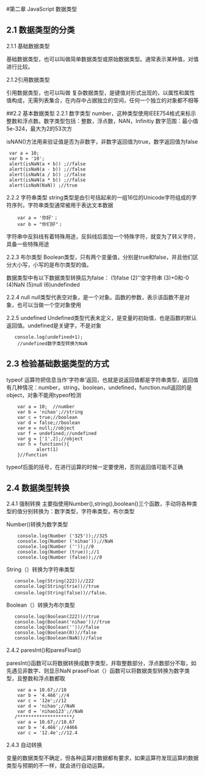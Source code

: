 #第二章 JavaScript 数据类型
## 2.1 数据类型的分类
2.1.1 基础数据类型
 
基础数据类型，也可以叫做简单数据类型或原始数据类型。通常表示某种值，对值进行比较。

2.1.2引用数据类型

引用数据类型，也可以叫做 复杂数据类型，是键值对形式出现的，以属性和属性值构成，无需列表集合，在内存中占据独立的空间，任何一个独立的对象都不相等

##2.2 基本数据类型
2.2.1 数字类型
 number，这种类型使用IEEE754格式来标示整数和浮点数。数字类型包括：整数，浮点数，NAN，Infinitiy
数字范围：最小值5e-324，最大为2的53次方

isNAN()方法用来验证值是否为非数字，非数字返回值为true，数字返回值为false

     var a = 10;
     var b = '10';
     alert(isNaN(a + b)) ;//false
     alert(isNaN(a - b)) ;//false
     alert(isNaN(a / b)) ;//false
     alert(isNaN(a * b)) ;//false
     alert(isNaN(NaN)) ;//true

2.2.2 字符串类型
string类型是由引号括起来的一组16位的Unicode字符组成的字符序列，字符串类型通常被用于表达文本数据

        var a = '你好'；
        var b = "你们好"；

字符串中反斜线有着特殊用途，反斜线后面加一个特殊字符，就变为了转义字符，具备一些特殊用途

2.2.3 布尔类型
Boolean类型，只有两个变量值，分别是true和false，并且他们区分大小写，小写的是布尔类型的值。

数据类型中有以下数据类型转换后为false：
(1)false
(2)''空字符串
(3)+0和-0
(4)NaN
(5)null
(6)undefinded

2.2.4 null
  null类型代表空对象，是一个对象。函数的参数，表示该函数不是对象，也可以当做一个空对象使用

2.2.5 undefined
Undefined类型代表未定义，是变量的初始值，也是函数的默认返回值。undefined是关键字，不是对象

       console.log(undefined+1);
        //undefined数字类型转换为NaN 

## 2.3 检验基础数据类型的方式
typeof 运算符把信息当作'字符串'返回，也就是说返回值都是字符串类型，返回值有几种情况：number，string，boolean，undefined，function.null返回的是object，对象不能用typeof检测

        var a = 10;  //number
        var b = 'nihao';//string
        var c = true;//boolean
        var d = false;//boolean
        var e = null;//object
        var f = undefined;//undefined
        var g = ['1',2];//object
        var h = function(){
               alert(1)
        }//function

typeof后面的括号，在进行运算的时候一定要使用，否则返回值可能不正确

## 2.4 数据类型转换
2.4.1 强制转换
  主要指使用Number(),string(),boolean()三个函数，手动将各种类型的值分别转换为：数字类型，字符串类型，布尔类型

Number()转换为数字类型

        console.log(Number ('325'));//325
        console.log(Number ('nihao'));//NaN
        console.log(Number (''));//0 
        console.log(Number (true));//1
        console.log(Number (false));//0

String（）转换为字符串类型

       console.log(String(222))//222
       console.log(String(trie))//true
       console.log(String(false))//false、

Boolean（）转换为布尔类型

       console.log(Boolean(222))//true
       console.log(Boolean('nihao'))//true
       console.log(Boolean(''))//false
       console.log(Boolean(0))//false
       console.log(Boolean(NaN))//false

2.4.2 paresInt()和paresFloat()

paresInt()函数可以将数据转换成数字类型，并取整数部分，浮点数部分不取，如先遇见非数字、则显示NaN
praseFloat（）函数可以将数据类型转换为数字类型，且整数和浮点数都取

        var a = 10.67;//10
        var b = '4.466';//4
        var c = '12e';//12
        var d = 'nihao';//NaN
        var d = 'nihao123';//NaN
       /********************/
        var a = 10.67;//10.67
        var b = '4.466';//4466
        var c = '12.4e';//12.4
2.4.3 自动转换

变量的数据类型不确定，但各种运算对数据都有要求，如果运算符发现运算的数据类型与预期的不一样，就会进行自动运算。